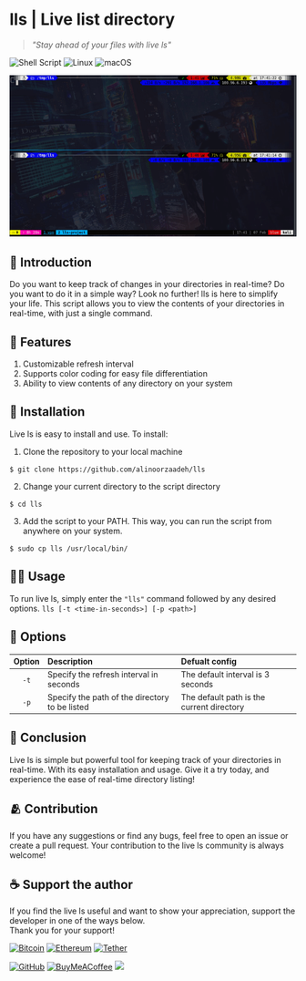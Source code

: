 # lls | Live list directory

> *"Stay ahead of your files with live ls"*

![Shell Script](https://img.shields.io/badge/shell_script-%23121011.svg?style=for-the-badge&logo=gnu-bash&logoColor=white)
![Linux](https://img.shields.io/badge/Linux-FCC624?style=for-the-badge&logo=linux&logoColor=black)
![macOS](https://img.shields.io/badge/mac%20os-000000?style=for-the-badge&logo=macos&logoColor=F0F0F0)

![Preview_gif](https://github.com/alinoorzaadeh/lls/blob/master/assets/images/preview.gif)
## 📖 Introduction
Do you want to keep track of changes in your directories in real-time? Do you want to do it in a simple way? Look no further! lls is here to simplify your life. This script allows you to view the contents of your directories in real-time, with just a single command.

## 🔧 Features
  1. Customizable refresh interval
  2. Supports color coding for easy file differentiation
  3. Ability to view contents of any directory on your system

## 🐧 Installation
Live ls is easy to install and use. To install:

1. Clone the repository to your local machine

```shell
$ git clone https://github.com/alinoorzaadeh/lls
```

2. Change your current directory to the script directory

```shell
$ cd lls
```

3. Add the script to your PATH. This way, you can run the script from anywhere on your system.

```shell
$ sudo cp lls /usr/local/bin/
```

## 🧑‍💻 Usage
To run live ls, simply enter the `"lls"` command followed by any desired options. ``` lls [-t <time-in-seconds>] [-p <path>] ```

## 🔣 Options

| Option | Description | Defualt config |
|  :---: |    :---     |      :---      |
| `-t` | Specify the refresh interval in seconds |  The default interval is 3 seconds |
| `-p` | Specify the path of the directory to be listed | The default path is the current directory |

## 📜 Conclusion
Live ls is simple but powerful tool for keeping track of your directories in real-time. With its easy installation and usage. Give it a try today, and experience the ease of real-time directory listing!

## 🫂 Contribution
If you have any suggestions or find any bugs, feel free to open an issue or create a pull request. Your contribution to the live ls community is always welcome!

## ☕ Support the author
If you find the live ls useful and want to show your appreciation, support the developer in one of the ways below.<br>Thank you for your support!

<a href="https://link.trustwallet.com/send?coin=0&address=bc1qh27evgcwnwndt9dh66tuf63sskd0w2k2043txz">![Bitcoin](https://img.shields.io/badge/Bitcoin-000?style=for-the-badge&logo=bitcoin&logoColor=white)</a>
<a href="https://link.trustwallet.com/send?coin=60&address=0x5EabD1d1e22b98f27659438c7Fbb98b14dbaD2ca">![Ethereum](https://img.shields.io/badge/Ethereum-3C3C3D?style=for-the-badge&logo=Ethereum&logoColor=white)</a>
<a href="https://link.trustwallet.com/send?coin=60&address=0x5EabD1d1e22b98f27659438c7Fbb98b14dbaD2ca&token_id=0xdAC17F958D2ee523a2206206994597C13D831ec7">![Tether](https://img.shields.io/badge/tether-168363?style=for-the-badge&logo=tether&logoColor=white)</a>

<a href="https://github.com/alinoorzaadeh/">![GitHub](https://img.shields.io/badge/github-%23121011.svg?style=for-the-badge&logo=github&logoColor=white)</a>
<a href="https://www.buymeacoffee.com/alinoorzaadeh">![BuyMeACoffee](https://img.shields.io/badge/Buy%20Me%20a%20Coffee-ffdd00?style=for-the-badge&logo=buy-me-a-coffee&logoColor=black)</a>
<a href="https://www.coffeebede.com/alinoorzaadeh"><img src="https://coffeebede.ir/DashboardTemplateV2/app-assets/images/banner/default-yellow.svg" height="30px"></a>
